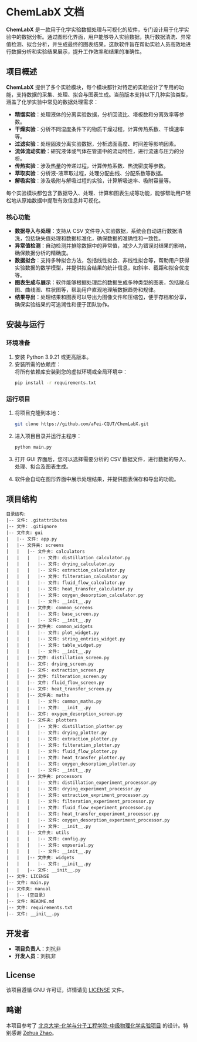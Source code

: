 # ChemLabX 文档

**ChemLabX** 是一款用于化学实验数据处理与可视化的软件，专门设计用于化学实验中的数据分析。通过图形化界面，用户能够导入实验数据，执行数据清洗、异常值检测、拟合分析，并生成最终的图表结果。这款软件旨在帮助实验人员高效地进行数据分析和实验结果展示，提升工作效率和结果的准确性。

## 项目概述

**ChemLabX** 提供了多个实验模块，每个模块都针对特定的实验设计了专用的功能，支持数据的采集、处理、拟合与图表生成。当前版本支持以下几种实验类型，涵盖了化学实验中常见的数据处理需求：

- **精馏实验**：处理液体的分离实验数据，分析回流比、塔板数和分离效率等参数。
- **干燥实验**：分析不同湿度条件下的物质干燥过程，计算传热系数、干燥速率等。
- **过滤实验**：处理固液分离实验数据，分析滤面高度、时间差等影响因素。
- **流体流动实验**：研究液体或气体在管道中的流动特性，进行流速与压力的分析。
- **传热实验**：涉及热量的传递过程，计算传热系数、热流密度等参数。
- **萃取实验**：分析液-液萃取过程，处理分配曲线、分配系数等数据。
- **解吸实验**：涉及吸附与解吸过程的实验，计算解吸速率、吸附容量等。

每个实验模块都包含了数据导入、处理、计算和图表生成等功能，能够帮助用户轻松地从原始数据中提取有效信息并可视化。

### 核心功能

- **数据导入与处理**：支持从 CSV 文件导入实验数据，系统会自动进行数据清洗，包括缺失值处理和数据标准化，确保数据的准确性和一致性。
- **异常值检测**：自动检测并排除数据中的异常值，减少人为错误对结果的影响，确保数据分析的精确度。
- **数据拟合**：支持多种拟合方法，包括线性拟合、非线性拟合等，帮助用户获得实验数据的数学模型，并提供拟合结果的统计信息，如斜率、截距和拟合优度等。
- **图表生成与展示**：软件能够根据处理后的数据生成多种类型的图表，包括散点图、曲线图、柱状图等，帮助用户直观地理解数据趋势和规律。
- **结果导出**：处理结果和图表可以导出为图像文件和压缩包，便于存档和分享，确保实验结果的可追溯性和便于团队协作。

## 安装与运行

### 环境准备

1. 安装 Python 3.9.21 或更高版本。
2. 安装所需的依赖库：   
   将所有依赖库安装到您的虚拟环境或全局环境中：
    ```bash
    pip install -r requirements.txt
    ```

### 运行项目

1. 将项目克隆到本地：
    ```bash
    git clone https://github.com/aFei-CQUT/ChemLabX.git
    ```
2. 进入项目目录并运行主程序：
    ```bash
    python main.py
    ```

3. 打开 GUI 界面后，您可以选择需要分析的 CSV 数据文件，进行数据的导入、处理、拟合及图表生成。

4. 软件会自动在图形界面中展示处理结果，并提供图表保存和导出的功能。

## 项目结构

```
目录结构:
|-- 文件: .gitattributes
|-- 文件: .gitignore
|-- 文件夹: gui
|   |-- 文件: app.py
|   |-- 文件夹: screens
|   |   |-- 文件夹: calculators
|   |   |   |-- 文件: distillation_calculator.py
|   |   |   |-- 文件: drying_calculator.py
|   |   |   |-- 文件: extraction_calculator.py
|   |   |   |-- 文件: filteration_calculator.py
|   |   |   |-- 文件: fluid_flow_calculator.py
|   |   |   |-- 文件: heat_transfer_calculator.py
|   |   |   |-- 文件: oxygen_desorption_calculator.py
|   |   |   |-- 文件: __init__.py
|   |   |-- 文件夹: common_screens
|   |   |   |-- 文件: base_screen.py
|   |   |   |-- 文件: __init__.py
|   |   |-- 文件夹: common_widgets
|   |   |   |-- 文件: plot_widget.py
|   |   |   |-- 文件: string_entries_widget.py
|   |   |   |-- 文件: table_widget.py
|   |   |   |-- 文件: __init__.py
|   |   |-- 文件: distillation_screen.py
|   |   |-- 文件: drying_screen.py
|   |   |-- 文件: extraction_screen.py
|   |   |-- 文件: filteration_screen.py
|   |   |-- 文件: fluid_flow_screen.py
|   |   |-- 文件: heat_transfer_screen.py
|   |   |-- 文件夹: maths
|   |   |   |-- 文件: common_maths.py
|   |   |   |-- 文件: __init__.py
|   |   |-- 文件: oxygen_desorption_screen.py
|   |   |-- 文件夹: plotters
|   |   |   |-- 文件: distillation_plotter.py
|   |   |   |-- 文件: drying_plotter.py
|   |   |   |-- 文件: extraction_plotter.py
|   |   |   |-- 文件: filteration_plotter.py
|   |   |   |-- 文件: fluid_flow_plotter.py
|   |   |   |-- 文件: heat_transfer_plotter.py
|   |   |   |-- 文件: oxygen_desorption_plotter.py
|   |   |   |-- 文件: __init__.py
|   |   |-- 文件夹: processors
|   |   |   |-- 文件: distillation_experiment_processor.py
|   |   |   |-- 文件: drying_experiment_processor.py
|   |   |   |-- 文件: extraction_expriment_processor.py
|   |   |   |-- 文件: filteration_experiment_processor.py
|   |   |   |-- 文件: fluid_flow_experiment_processor.py
|   |   |   |-- 文件: heat_transfer_experiment_processor.py
|   |   |   |-- 文件: oxygen_desorption_experiment_processor.py
|   |   |   |-- 文件: __init__.py
|   |   |-- 文件夹: utils
|   |   |   |-- 文件: config.py
|   |   |   |-- 文件: expserial.py
|   |   |   |-- 文件: __init__.py
|   |   |-- 文件夹: widgets
|   |   |   |-- 文件: __init__.py
|   |   |-- 文件: __init__.py
|-- 文件: LICENSE
|-- 文件: main.py
|-- 文件夹: manual
|   |-- (空目录)
|-- 文件: README.md
|-- 文件: requirements.txt
|-- 文件: __init__.py
```

## 开发者

- **项目负责人**：刘抗非
- **开发人员**：刘抗非

## License

该项目遵循 GNU 许可证，详情请见 [LICENSE](LICENSE) 文件。

## 鸣谢

本项目参考了 [北京大学-化学与分子工程学院-中级物理化学实验项目](https://github.com/Zhao-Zehua/Dissolution-Combustion) 的设计。特别感谢 [Zehua Zhao](https://github.com/Zhao-Zehua)。